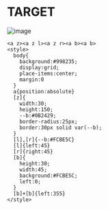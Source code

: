 # TARGET

![image](https://github.com/user-attachments/assets/fbfbaec3-72aa-4378-9da6-47e80f30ca5b)

```
<a z><a z l><a z r><a b><a b>
<style>
  body{
    background:#998235;
    display:grid;
    place-items:center;
    margin:0
  }
  a{position:absolute}
  [z]{
    width:30;
    height:150;
    --b:#0B2429;
    border-radius:25px;
    border:30px solid var(--b);
  }
  [l],[r]{--b:#FCBE5C}
  [l]{left:45}
  [r]{right:45}
  [b]{
    height:30;
    width:45;
    background:#FCBE5C;
    left:0;
  }
  [b]+[b]{left:355}
</style>
```

